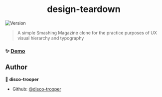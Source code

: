 <h1 align="center">design-teardown</h1>
<p>
  <img alt="Version" src="https://img.shields.io/badge/version-1.0.0-blue.svg?cacheSeconds=2592000" />
</p>

> A simple Smashing Magazine clone for the practice purposes of UX visual hierarchy and typography

### ✨ [Demo](https://disco-trooper.github.io/design-teardown/)

## Author

👤 **disco-trooper**

* Github: [@disco-trooper](https://github.com/disco-trooper)
